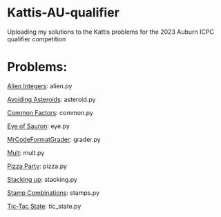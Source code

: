 # Kattis-AU-qualifier
Uploading my solutions to the Kattis problems for the 2023 Auburn ICPC qualifier competition

# Problems:

[Alien Integers](https://open.kattis.com/problems/alienintegers): alien.py

[Avoiding Asteroids](https://open.kattis.com/problems/avoidingasteroids): asteroid.py

[Common Factors](https://open.kattis.com/problems/commonfactors): common.py

[Eye of Sauron](https://open.kattis.com/problems/eyeofsauron): eye.py

[MrCodeFormatGrader](https://open.kattis.com/problems/mrcodeformatgrader): grader.py

[Mult](https://open.kattis.com/problems/mult): mult.py

[Pizza Party](https://open.kattis.com/problems/pizzaparty): pizza.py

[Stacking up](https://open.kattis.com/problems/stackingup): stacking.py

[Stamp Combinations](https://open.kattis.com/problems/stampcombinations): stamps.py

[Tic-Tac State](https://open.kattis.com/problems/tictacstate): tic_state.py
